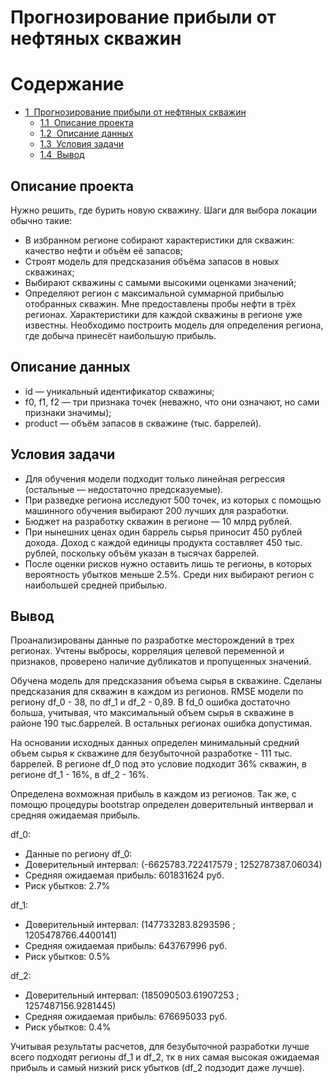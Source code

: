 # Прогнозирование прибыли от нефтяных скважин
<h1>Содержание<span class="tocSkip"></span></h1>
<div class="toc"><ul class="toc-item"><li><span><a href="#Прогнозирование-прибыли-от-нефтяных-скважин" data-toc-modified-id="Прогнозирование-прибыли-от-нефтяных-скважин-1"><span class="toc-item-num">1&nbsp;&nbsp;</span>Прогнозирование прибыли от нефтяных скважин</a></span><ul class="toc-item"><li><span><a href="#Описание-проекта" data-toc-modified-id="Описание-проекта-1.1"><span class="toc-item-num">1.1&nbsp;&nbsp;</span>Описание проекта</a></span></li><li><span><a href="#Описание-данных" data-toc-modified-id="Описание-данных-1.2"><span class="toc-item-num">1.2&nbsp;&nbsp;</span>Описание данных</a></span></li><li><span><a href="#Условия-задачи" data-toc-modified-id="Условия-задачи-1.3"><span class="toc-item-num">1.3&nbsp;&nbsp;</span>Условия задачи</a></span></li><li><span><a href="#Вывод" data-toc-modified-id="Вывод-1.4"><span class="toc-item-num">1.4&nbsp;&nbsp;</span>Вывод</a></span></li></ul></li></ul></div>









## Описание проекта
Нужно решить, где бурить новую скважину.
Шаги для выбора локации обычно такие:
- В избранном регионе собирают характеристики для скважин: качество нефти и объём её запасов;
- Строят модель для предсказания объёма запасов в новых скважинах;
- Выбирают скважины с самыми высокими оценками значений;
- Определяют регион с максимальной суммарной прибылью отобранных скважин.
Мне предоставлены пробы нефти в трёх регионах. Характеристики для каждой скважины в регионе уже известны. Необходимо построить модель для определения региона, где добыча принесёт наибольшую прибыль.  


## Описание данных


- id — уникальный идентификатор скважины;
- f0, f1, f2 — три признака точек (неважно, что они означают, но сами признаки значимы);
- product — объём запасов в скважине (тыс. баррелей).  


## Условия задачи
- Для обучения модели подходит только линейная регрессия (остальные — недостаточно предсказуемые).
- При разведке региона исследуют 500 точек, из которых с помощью машинного обучения выбирают 200 лучших для разработки.
- Бюджет на разработку скважин в регионе — 10 млрд рублей.
- При нынешних ценах один баррель сырья приносит 450 рублей дохода. Доход с каждой единицы продукта составляет 450 тыс. рублей, поскольку объём указан в тысячах баррелей.
- После оценки рисков нужно оставить лишь те регионы, в которых вероятность убытков меньше 2.5%. Среди них выбирают регион с наибольшей средней прибылью.

## Вывод

Проанализированы данные по разработке месторождений в трех регионах. Учтены выбросы, корреляция целевой переменной и признаков, проверено наличие дубликатов и пропущенных значений.

Обучена модель для предсказания объема сырья в скважине. Сделаны предсказания для скважин в каждом из регионов. RMSE модели по региону df_0 - 38, по df_1 и df_2 - 0,89. В fd_0 ошибка достаточно больша, учитывая, что максимальный объем сырья в скважине в районе 190 тыс.баррелей. В остальных регионах ошибка допустимая.

На основании исходных данных определен минимальный средний объем сырья к скважине для безубыточной разработке - 111 тыс. баррелей. В регионе df_0 под это условие подходит 36% скважин, в регионе df_1 - 16%, в df_2 - 16%.

Определена вохможная прибыль в каждом из регионов. Так же, с помощю процедуры bootstrap определен доверительный интвервал и средняя ожидаемая прибыль.

df_0:

- Данные по региону df_0:
- Доверительный интервал: (-6625783.722417579 ; 1252787387.06034)
- Средняя ожидаемая прибыль: 601831624 руб.
- Риск убытков: 2.7%

df_1:

- Доверительный интервал: (147733283.8293596 ; 1205478766.4400141)
- Средняя ожидаемая прибыль: 643767996 руб.
- Риск убытков: 0.5%

df_2:

- Доверительный интервал: (185090503.61907253 ; 1257487156.9281445)
- Средняя ожидаемая прибыль: 676695033 руб.
- Риск убытков: 0.4%
  
Учитывая результаты расчетов, для безубыточной разработки лучше всего подходят регионы df_1 и df_2, тк в них самая высокая ожидаемая прибыль и самый низкий риск убытков (df_2 подзодит даже лучше).


